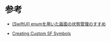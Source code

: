 # 参考
- [[SwiftUI] enumを用いた画面の状態管理のすすめ](https://zenn.dev/kntk/articles/d1090ada19d3f5#%E4%BB%96%E3%81%AE%E6%84%8F%E8%A6%8B)

- [Creating Custom SF Symbols](https://www.createwithswift.com/creating-custom-sf-symbols/)
